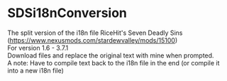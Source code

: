 # SDSi18nConversion

The split version of the i18n file RiceHit's Seven Deadly Sins (https://www.nexusmods.com/stardewvalley/mods/15100) <br />
For version 1.6 - 3.7.1 <br />
Download files and replace the original text with mine when prompted. <br /> 
A note: Have to compile text back to the i18n file in the end (or compile it into a new i18n file) <br />

